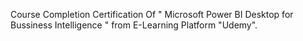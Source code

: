 Course Completion Certification Of " Microsoft Power BI Desktop for Bussiness Intelligence " from E-Learning Platform "Udemy".


